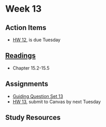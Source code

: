 
# Week 13

## Action Items
* [HW 12](https://genchem.science.psu.edu/homework-12-wc), is due Tuesday



## [Readings](https://genchem.science.psu.edu)
* Chapter 15.2-15.5



## Assignments

- [Guiding Question Set 13](https://psu.instructure.com/courses/1866869/quizzes/) 
- [HW 13](https://genchem.science.psu.edu/homework-13-houck), submit to Canvas by next Tuesday


## Study Resources













